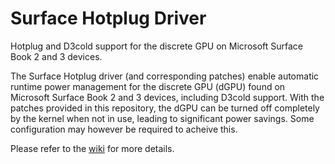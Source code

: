 # Surface Hotplug Driver

Hotplug and D3cold support for the discrete GPU on Microsoft Surface Book 2 and 3 devices.

The Surface Hotplug driver (and corresponding patches) enable automatic runtime power management for the discrete GPU (dGPU) found on Microsoft Surface Book 2 and 3 devices, including D3cold support.
With the patches provided in this repository, the dGPU can be turned off completely by the kernel when not in use, leading to significant power savings.
Some configuration may however be required to acheive this.

Please refer to the [wiki](https://github.com/linux-surface/surface-hotplug/wiki) for more details.
